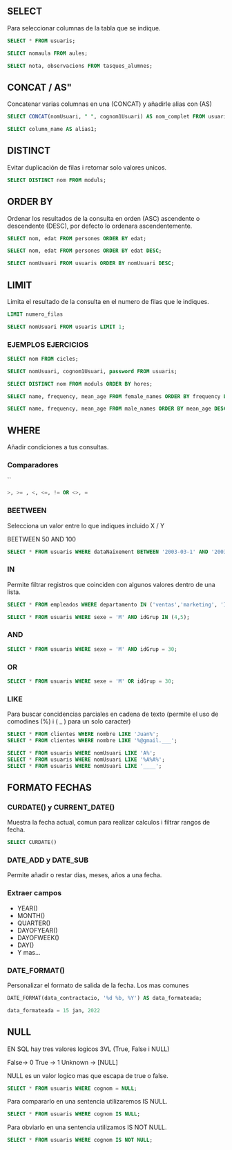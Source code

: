 ## SELECT

Para seleccionar columnas de la tabla que se indique.
``` SQL
SELECT * FROM usuaris;

SELECT nomaula FROM aules;

SELECT nota, observacions FROM tasques_alumnes; 
```

## CONCAT / AS"

Concatenar varias columnas en una (CONCAT) y añadirle alias con (AS)

``` SQL
SELECT CONCAT(nomUsuari, " ", cognom1Usuari) AS nom_complet FROM usuaris;

SELECT column_name AS alias1;
```

## DISTINCT

Evitar duplicación de filas i retornar solo valores unicos.

```SQL
SELECT DISTINCT nom FROM moduls;
```

## ORDER BY

Ordenar los resultados de la consulta en orden (ASC) ascendente o descendente (DESC), por defecto lo ordenara ascendentemente.

``` SQL
SELECT nom, edat FROM persones ORDER BY edat;

SELECT nom, edat FROM persones ORDER BY edat DESC;

SELECT nomUsuari FROM usuaris ORDER BY nomUsuari DESC;
```

## LIMIT

Limita el resultado de la consulta en el numero de filas que le indiques.
```SQL
LIMIT numero_filas

SELECT nomUsuari FROM usuaris LIMIT 1;
```

### EJEMPLOS EJERCICIOS

```SQL
SELECT nom FROM cicles; 

SELECT nomUsuari, cognom1Usuari, password FROM usuaris;

SELECT DISTINCT nom FROM moduls ORDER BY hores;

SELECT name, frequency, mean_age FROM female_names ORDER BY frequency DESC LIMIT 1;

SELECT name, frequency, mean_age FROM male_names ORDER BY mean_age DESC LIMIT 1;

```

## WHERE

Añadir condiciones a tus consultas.

### Comparadores
``
```SQL
>, >= , <, <=, != OR <>, =
```

### BEETWEEN

Selecciona un valor entre lo que indiques incluido X / Y

BEETWEEN 50 AND 100

```SQL
SELECT * FROM usuaris WHERE dataNaixement BETWEEN '2003-03-1' AND '2003-03-31';
```

### IN

Permite filtrar registros que coinciden con algunos valores dentro de una lista.

```SQL
SELECT * FROM empleados WHERE departamento IN ('ventas','marketing', 'IT');

SELECT * FROM usuaris WHERE sexe = 'M' AND idGrup IN (4,5);
```

### AND

```SQL
SELECT * FROM usuaris WHERE sexe = 'M' AND idGrup = 30;
```

### OR

```SQL
SELECT * FROM usuaris WHERE sexe = 'M' OR idGrup = 30;
```

### LIKE

Para buscar concidencias parciales en cadena de texto (permite el uso de comodines (%) i ( _ ) para un solo caracter)

```SQL
SELECT * FROM clientes WHERE nombre LIKE 'Juan%';
SELECT * FROM clientes WHERE nombre LIKE '%@gmail.___';

SELECT * FROM usuaris WHERE nomUsuari LIKE 'A%';
SELECT * FROM usuaris WHERE nomUsuari LIKE '%A%A%';
SELECT * FROM usuaris WHERE nomUsuari LIKE '____';
```

## FORMATO FECHAS

### CURDATE() y CURRENT_DATE()

Muestra la fecha actual, comun para realizar calculos i filtrar rangos de fecha.

```SQL
SELECT CURDATE()
```

### DATE_ADD y DATE_SUB

Permite añadir o restar dias, meses, años a una fecha.

### Extraer campos

- YEAR() 
- MONTH() 
- QUARTER() 
- DAYOFYEAR() 
- DAYOFWEEK() 
- DAY()
- Y mas...
### DATE_FORMAT()

Personalizar el formato de salida de la fecha. Los mas comunes 

```SQL
DATE_FORMAT(data_contractacio, '%d %b, %Y') AS data_formateada;

data_formateada = 15 jan, 2022
```

## NULL

EN SQL hay tres valores logicos 3VL (True, False i NULL)

False-> 0
True -> 1
Unknown -> \[NULL]

NULL es un valor logico mas que escapa de true o false.
```SQL
SELECT * FROM usuaris WHERE cognom = NULL;
```

Para compararlo en una sentencia utilizaremos IS NULL.

```SQL
SELECT * FROM usuaris WHERE cognom IS NULL;
```

Para obviarlo en una sentencia utilizamos IS NOT NULL.

```SQL
SELECT * FROM usuaris WHERE cognom IS NOT NULL;
```



